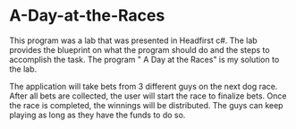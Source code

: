 # A-Day-at-the-Races
This program was a lab that was presented in Headfirst c#. The lab provides the blueprint on what the program should do and the steps to accomplish the task. The program " A Day at the Races" is my solution to the lab.

The application will take bets from 3 different guys on the next dog race. After all bets are collected, the user will start the race to finalize bets. Once the race is completed, the winnings will be distributed. The guys can keep playing as long as they have the funds to do so.
